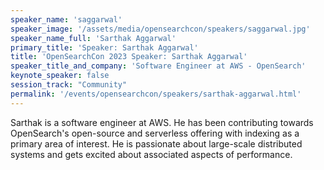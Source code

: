 ```yaml
---
speaker_name: 'saggarwal'
speaker_image: '/assets/media/opensearchcon/speakers/saggarwal.jpg'
speaker_name_full: 'Sarthak Aggarwal'
primary_title: 'Speaker: Sarthak Aggarwal'
title: 'OpenSearchCon 2023 Speaker: Sarthak Aggarwal'
speaker_title_and_company: 'Software Engineer at AWS - OpenSearch'
keynote_speaker: false
session_track: "Community"
permalink: '/events/opensearchcon/speakers/sarthak-aggarwal.html'
---
```

Sarthak is a software engineer at AWS. He has been contributing towards OpenSearch's open-source and serverless offering with indexing as a primary area of interest. He is passionate about large-scale distributed systems and gets excited about associated aspects of performance.